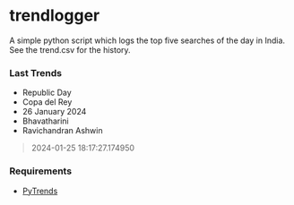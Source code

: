 # trendlogger
A simple python script which logs the top five searches of the day in India.<br>See the trend.csv for the history.<br>

<!-- Last Trends -->
### Last Trends
* Republic Day
* Copa del Rey
* 26 January 2024
* Bhavatharini
* Ravichandran Ashwin
> 2024-01-25 18:17:27.174950

<!-- Requirements -->
### Requirements
* [PyTrends](https://github.com/dreyco676/pytrends)
